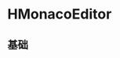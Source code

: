 # HMonacoEditor

## 基础

<div class="w-full h-80 border">
<HMonacoEditor :value="content" :id="source"/>
</div>

<script setup>
import { ref } from 'vue'
import HMonacoEditor from '../src/components/Editors/HMonacoEditor.vue'
import markdown from './hexo-example'
const content = ref(markdown.split('---')[2].trim())
const source = ref('12')
</script>
